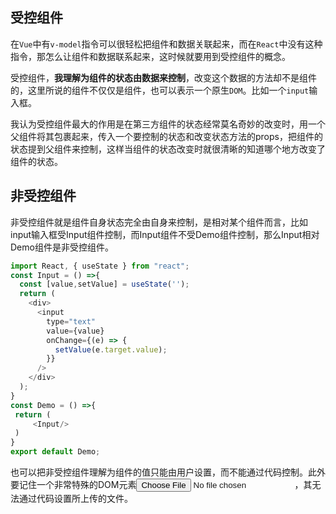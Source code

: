 ## 受控组件
  
在`Vue`中有`v-model`指令可以很轻松把组件和数据关联起来，而在`React`中没有这种指令，那怎么让组件和数据联系起来，这时候就要用到受控组件的概念。

受控组件，**我理解为组件的状态由数据来控制**，改变这个数据的方法却不是组件的，这里所说的组件不仅仅是组件，也可以表示一个原生`DOM`。比如一个`input`输入框。

我认为受控组件最大的作用是在第三方组件的状态经常莫名奇妙的改变时，用一个父组件将其包裹起来，传入一个要控制的状态和改变状态方法的props，把组件的状态提到父组件来控制，这样当组件的状态改变时就很清晰的知道哪个地方改变了组件的状态。

## 非受控组件
非受控组件就是组件自身状态完全由自身来控制，是相对某个组件而言，比如input输入框受Input组件控制，而Input组件不受Demo组件控制，那么Input相对Demo组件是非受控组件。
```js
import React, { useState } from "react";
const Input = () =>{
  const [value,setValue] = useState('');
  return (
    <div>
      <input
        type="text"
        value={value}
        onChange={(e) => {
          setValue(e.target.value);
        }}
      />
    </div>
  );
}
const Demo = () =>{
 return (
     <Input/>
 )
}
export default Demo;
```
也可以把非受控组件理解为组件的值只能由用户设置，而不能通过代码控制。此外要记住一个非常特殊的DOM元素<input type="file" />，其无法通过代码设置所上传的文件。